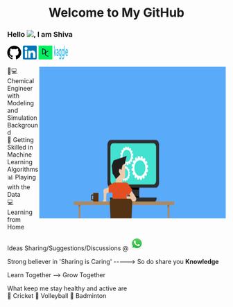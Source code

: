 <h1 align="center">Welcome to My GitHub

### Hello <img src="https://media.giphy.com/media/hvRJCLFzcasrR4ia7z/giphy.gif" width="25px">, I am Shiva <br>

<p align="left">
  <a href="https://github.com/shivavaddagani"><img alt="GitHub" title="GitHub" height="32" width="32"
src="https://github.com/shivavaddagani/shivavaddagani/blob/master/images/github.png"></a>
  <a href="https://www.linkedin.com/in/shiva-vaddagani-84a95283/"><img alt="LinkedIn" title="LinkedIn" height="32" width="32" src="https://github.com/shivavaddagani/shivavaddagani/blob/master/images/linkedin.svg"></a>
  <a href="https://www.datacamp.com/profile/ShivaVaddagani"><img alt="DataCamp" title="DataCamp" height="32" width="32" src="https://github.com/shivavaddagani/shivavaddagani/blob/master/images/datacamp-sq.png"></a>
  <a href="https://www.kaggle.com/shivagoud6637"><img alt="Kaggle" title="Kaggle" height="32" width="32" src="https://github.com/shivavaddagani/shivavaddagani/blob/master/images/kaggle.png"></a>
</p>

<img align="right" alt="GIF" src="https://github.com/shivavaddagani/shivavaddagani/blob/master/OyGx.gif" width="430" height="350" />

🧪💻 Chemical Engineer with Modeling and Simulation Background <br>
🎯 Getting Skilled in Machine Learning Algorithms <br>
📊 Playing with the Data <br>
💻 Learning from Home <br>

Ideas Sharing/Suggestions/Discussions @ <a href="https://wa.me/9676746637"><img alt="whatsapp message" title="Whatsapp message" height="32" width="32"
src="https://github.com/shivavaddagani/shivavaddagani/blob/master/images/WhatsApp.svg"></a> 

Strong believer in 'Sharing is Caring' -----> So do share you **Knowledge** <br>

  Learn Together --> Grow Together

  What keep me stay healthy and active are <br>
  🏏 Cricket 
  🏐 Volleyball 
  🏸 Badminton
